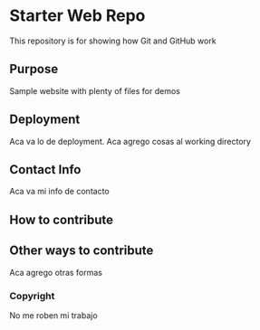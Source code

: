 # Starter Web Repo

This repository is for showing how Git and GitHub work

## Purpose

Sample website with plenty of files for demos

## Deployment

Aca va lo de deployment. Aca agrego cosas al working directory

## Contact Info

Aca va mi info de contacto

## How to contribute

## Other ways to contribute

Aca agrego otras formas

### Copyright
No me roben mi trabajo

